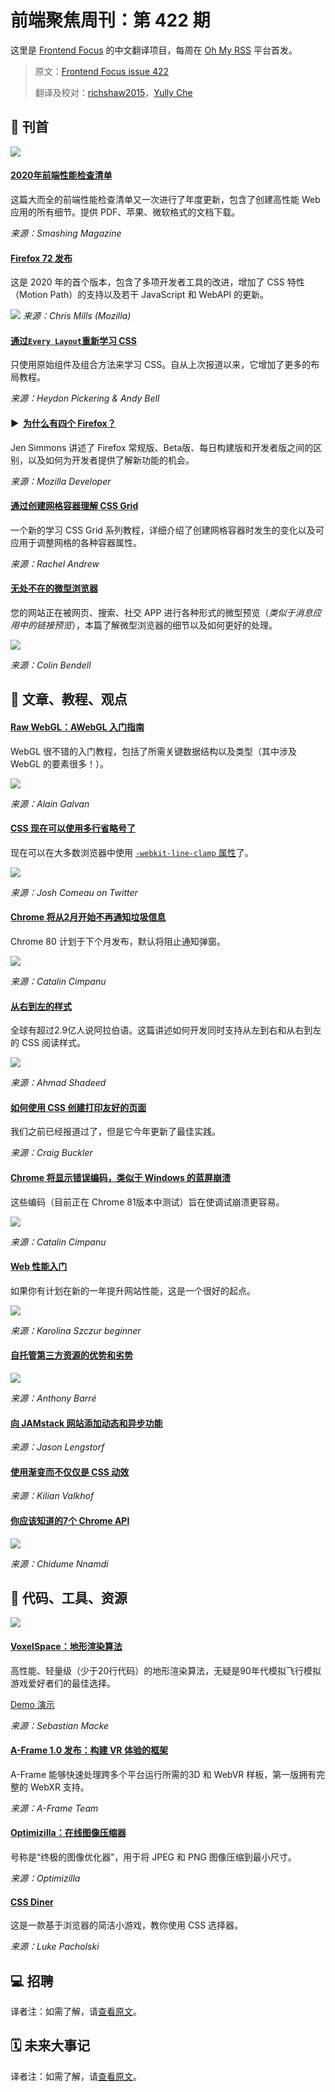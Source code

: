# 前端聚焦周刊：第 422 期

这里是 [Frontend Focus](https://frontendfoc.us/latest) 的中文翻译项目，每周在 [Oh My RSS](https://ohmyrss.com/?fef) 平台首发。

> 原文：[Frontend Focus issue 422](https://frontendfoc.us/issues/422)
> 
> 翻译及校对：[richshaw2015](https://github.com/richshaw2015)，[Yully Che](https://github.com/chechebecomestrong)

## 🚀 刊首

[![](https://res.cloudinary.com/cpress/image/upload/w_1280,e_sharpen:60/v1578395091/eitmxri1se2horz3dfhg.jpg)](https://frontendfoc.us/link/81911/rss)

#### [2020年前端性能检查清单](https://frontendfoc.us/link/81911/rss "www.smashingmagazine.com")

这篇大而全的前端性能检查清单又一次进行了年度更新，包含了创建高性能 Web 应用的所有细节。提供 PDF、苹果、微软格式的文档下载。

*来源：Smashing Magazine*

#### [Firefox 72 发布](https://frontendfoc.us/link/81937/rss "hacks.mozilla.org") 

这是 2020 年的首个版本，包含了多项开发者工具的改进，增加了 CSS 特性（Motion Path）的支持以及若干 JavaScript 和 WebAPI 的更新。

![](https://hacks.mozilla.org/files/2020/01/set_watchpoint.png)
*来源：Chris Mills (Mozilla)*

#### [通过`Every Layout`重新学习 CSS](https://frontendfoc.us/link/81934/rss "every-layout.dev")

只使用原始组件及组合方法来学习 CSS。自从上次报道以来，它增加了更多的布局教程。

*来源：Heydon Pickering & Andy Bell*

#### ▶  [为什么有四个 Firefox？](https://frontendfoc.us/link/81915/rss "www.youtube.com")

Jen Simmons 讲述了 Firefox 常规版、Beta版、每日构建版和开发者版之间的区别，以及如何为开发者提供了解新功能的机会。

*来源：Mozilla Developer*

#### [通过创建网格容器理解 CSS Grid](https://frontendfoc.us/link/81916/rss "www.smashingmagazine.com")

一个新的学习 CSS Grid 系列教程，详细介绍了创建网格容器时发生的变化以及可应用于调整网格的各种容器属性。

*来源：Rachel Andrew*

#### [无处不在的微型浏览器](https://frontendfoc.us/link/81917/rss "24ways.org")

您的网站正在被网页、搜索、社交 APP 进行各种形式的微型预览（_类似于消息应用中的链接预览_），本篇了解微型浏览器的细节以及如何更好的处理。

![](https://colinbendell.cloudinary.com/image/upload/q_auto,f_auto/microbrowser_url_preview_compare.png)

*来源：Colin Bendell*

## 📙 文章、教程、观点

#### [Raw WebGL：AWebGL 入门指南](https://frontendfoc.us/link/81935/rss "alain.xyz")

WebGL 很不错的入门教程，包括了所需关键数据结构以及类型（其中涉及 WebGL 的要素很多！）。

![](https://alain.xyz/blog/raw-webgl/assets/webgl-users.jpg)

*来源：Alain Galvan*

#### [CSS 现在可以使用多行省略号了](https://frontendfoc.us/link/81940/rss "twitter.com")

现在可以在大多数浏览器中使用 [`-webkit-line-clamp` 属性](https://frontendfoc.us/link/81941/rss)了。

![](https://pbs.twimg.com/media/ENo005bW4AI-oZX?format=png&name=small)

*来源：Josh Comeau on Twitter*

#### [Chrome 将从2月开始不再通知垃圾信息](https://frontendfoc.us/link/81939/rss "www.zdnet.com")

Chrome 80 计划于下个月发布，默认将阻止通知弹窗。

![](https://zdnet2.cbsistatic.com/hub/i/2020/01/07/0c072f50-9763-4dd3-b9b7-e84f4d46fa88/chrome-notifications.png)

*来源：Catalin Cimpanu*

#### [从右到左的样式](https://frontendfoc.us/link/81920/rss "www.rtlstyling.com")

全球有超过2.9亿人说阿拉伯语。这篇讲述如何开发同时支持从左到右和从右到左的 CSS 阅读样式。

![](https://www.rtlstyling.com/img/rtl-styling-intro@2x.jpg)

*来源：Ahmad Shadeed*

#### [如何使用 CSS 创建打印友好的页面](https://frontendfoc.us/link/81923/rss "www.sitepoint.com")

我们之前已经报道过了，但是它今年更新了最佳实践。

*来源：Craig Buckler*

#### [Chrome 将显示错误编码，类似于 Windows 的蓝屏崩溃](https://frontendfoc.us/link/81924/rss "www.zdnet.com")

这些编码（目前正在 Chrome 81版本中测试）旨在使调试崩溃更容易。

![](https://zdnet1.cbsistatic.com/hub/i/2020/01/03/eaccf80d-216b-4775-a239-ccd69301e2f9/chrome-error-code.png)

*来源：Catalin Cimpanu*

#### [Web 性能入门](https://frontendfoc.us/link/81922/rss "calibreapp.com")

如果你有计划在新的一年提升网站性能，这是一个很好的起点。

![](https://calibreapp.com/_next/static/images/get-started-with-performance-1200-de573ac3f912b35139c5c6e747901aa4.png)

*来源：Karolina Szczur beginner*

#### [自托管第三方资源的优势和劣势](https://frontendfoc.us/link/81925/rss "calendar.perfplanet.com")

![](https://calendar.perfplanet.com/wp-content/uploads/2019/12/anthony/image1.png)

*来源：Anthony Barré*

#### [向 JAMstack 网站添加动态和异步功能](https://frontendfoc.us/link/81926/rss "www.smashingmagazine.com")

*来源：Jason Lengstorf*

#### [使用渐变而不仅仅是 CSS 动效](https://frontendfoc.us/link/81928/rss "kilianvalkhof.com")

*来源：Kilian Valkhof*

#### [你应该知道的7个 Chrome API](https://frontendfoc.us/link/81929/rss "blog.bitsrc.io")

![](https://miro.medium.com/max/2000/0*QEFO5ttutHM30jft.jpg)

*来源：Chidume Nnamdi*

## 🔧 代码、工具、资源

[![](https://res.cloudinary.com/cpress/image/upload/w_1280,e_sharpen:60/v1578409160/kh9fbjgrkh2aeqkeqd9k.jpg)](https://frontendfoc.us/link/81930/rss)

#### [VoxelSpace：地形渲染算法](https://frontendfoc.us/link/81930/rss "github.com")

高性能、轻量级（少于20行代码）的地形渲染算法，无疑是90年代模拟飞行模拟游戏爱好者们的最佳选择。

[Demo 演示](https://frontendfoc.us/link/81931/rss)

*来源：Sebastian Macke*

#### [A-Frame 1.0 发布：构建 VR 体验的框架](https://frontendfoc.us/link/81936/rss "aframe.io")

A-Frame 能够快速处理跨多个平台运行所需的3D 和 WebVR 样板，第一版拥有完整的 WebXR 支持。

*来源：A-Frame Team*

#### [Optimizilla：在线图像压缩器](https://frontendfoc.us/link/81932/rss "imagecompressor.com")

号称是“终极的图像优化器”，用于将 JPEG 和 PNG 图像压缩到最小尺寸。

*来源：Optimizilla*

#### [CSS Diner](https://frontendfoc.us/link/81933/rss "flukeout.github.io")

这是一款基于浏览器的简洁小游戏，教你使用 CSS 选择器。

*来源：Luke Pacholski*

## 💻 招聘

译者注：如需了解，请[查看原文](https://frontendfoc.us/issues/422)。

## 🗓 未来大事记

译者注：如需了解，请[查看原文](https://frontendfoc.us/issues/422)。

